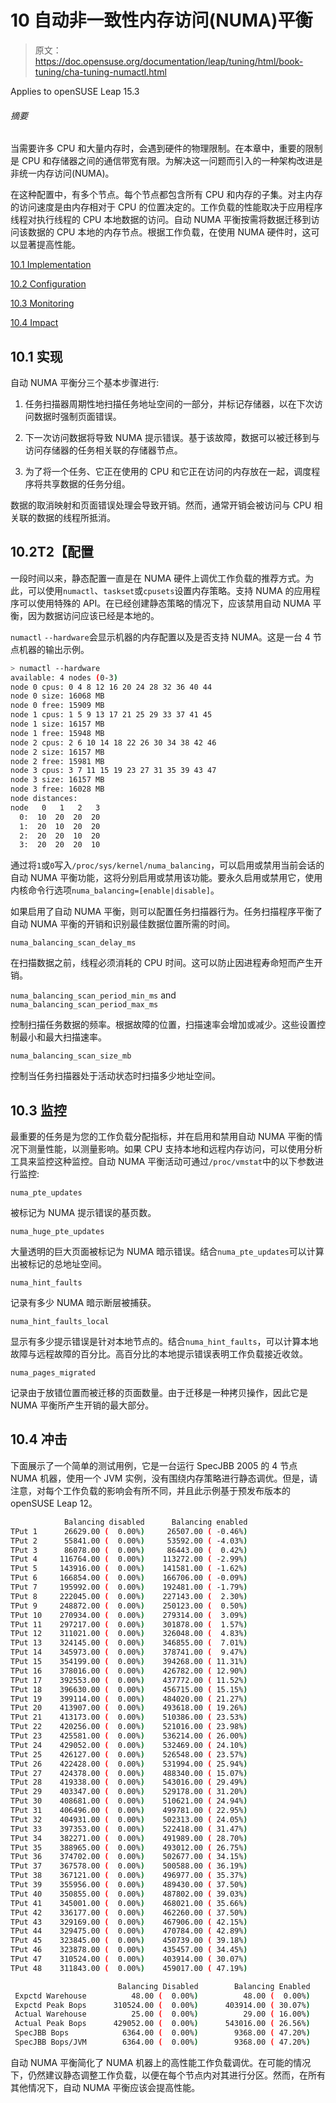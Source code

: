 # 10 自动非一致性内存访问(NUMA)平衡

> 原文：<https://doc.opensuse.org/documentation/leap/tuning/html/book-tuning/cha-tuning-numactl.html>

Applies to openSUSE Leap 15.3

###### 摘要

当需要许多 CPU 和大量内存时，会遇到硬件的物理限制。在本章中，重要的限制是 CPU 和存储器之间的通信带宽有限。为解决这一问题而引入的一种架构改进是非统一内存访问(NUMA)。

在这种配置中，有多个节点。每个节点都包含所有 CPU 和内存的子集。对主内存的访问速度是由内存相对于 CPU 的位置决定的。工作负载的性能取决于应用程序线程对执行线程的 CPU 本地数据的访问。自动 NUMA 平衡按需将数据迁移到访问该数据的 CPU 本地的内存节点。根据工作负载，在使用 NUMA 硬件时，这可以显著提高性能。

[10.1 Implementation](cha-tuning-numactl.html#sec-tuning-numactl-implementation)

[10.2 Configuration](cha-tuning-numactl.html#sec-tuning-numactl-configuration)

[10.3 Monitoring](cha-tuning-numactl.html#sec-tuning-numactl-monitoring)

[10.4 Impact](cha-tuning-numactl.html#sec-tuning-numactl-impact)

## 10.1 实现

自动 NUMA 平衡分三个基本步骤进行:

1.  任务扫描器周期性地扫描任务地址空间的一部分，并标记存储器，以在下次访问数据时强制页面错误。

2.  下一次访问数据将导致 NUMA 提示错误。基于该故障，数据可以被迁移到与访问存储器的任务相关联的存储器节点。

3.  为了将一个任务、它正在使用的 CPU 和它正在访问的内存放在一起，调度程序将共享数据的任务分组。

数据的取消映射和页面错误处理会导致开销。然而，通常开销会被访问与 CPU 相关联的数据的线程所抵消。

## 10.2T2【配置

一段时间以来，静态配置一直是在 NUMA 硬件上调优工作负载的推荐方式。为此，可以使用`numactl`、`taskset`或`cpusets`设置内存策略。支持 NUMA 的应用程序可以使用特殊的 API。在已经创建静态策略的情况下，应该禁用自动 NUMA 平衡，因为数据访问应该已经是本地的。

`numactl` `--hardware`会显示机器的内存配置以及是否支持 NUMA。这是一台 4 节点机器的输出示例。

```sh
> numactl --hardware
available: 4 nodes (0-3)
node 0 cpus: 0 4 8 12 16 20 24 28 32 36 40 44
node 0 size: 16068 MB
node 0 free: 15909 MB
node 1 cpus: 1 5 9 13 17 21 25 29 33 37 41 45
node 1 size: 16157 MB
node 1 free: 15948 MB
node 2 cpus: 2 6 10 14 18 22 26 30 34 38 42 46
node 2 size: 16157 MB
node 2 free: 15981 MB
node 3 cpus: 3 7 11 15 19 23 27 31 35 39 43 47
node 3 size: 16157 MB
node 3 free: 16028 MB
node distances:
node   0   1   2   3
  0:  10  20  20  20
  1:  20  10  20  20
  2:  20  20  10  20
  3:  20  20  20  10
```

通过将`1`或`0`写入`/proc/sys/kernel/numa_balancing`，可以启用或禁用当前会话的自动 NUMA 平衡功能，这将分别启用或禁用该功能。要永久启用或禁用它，使用内核命令行选项`numa_balancing=[enable|disable]`。

如果启用了自动 NUMA 平衡，则可以配置任务扫描器行为。任务扫描程序平衡了自动 NUMA 平衡的开销和识别最佳数据位置所需的时间。

`numa_balancing_scan_delay_ms`

在扫描数据之前，线程必须消耗的 CPU 时间。这可以防止因进程寿命短而产生开销。

`numa_balancing_scan_period_min_ms` and `numa_balancing_scan_period_max_ms`

控制扫描任务数据的频率。根据故障的位置，扫描速率会增加或减少。这些设置控制最小和最大扫描速率。

`numa_balancing_scan_size_mb`

控制当任务扫描器处于活动状态时扫描多少地址空间。

## 10.3 监控

最重要的任务是为您的工作负载分配指标，并在启用和禁用自动 NUMA 平衡的情况下测量性能，以测量影响。如果 CPU 支持本地和远程内存访问，可以使用分析工具来监控这种监控。自动 NUMA 平衡活动可通过`/proc/vmstat`中的以下参数进行监控:

`numa_pte_updates`

被标记为 NUMA 提示错误的基页数。

`numa_huge_pte_updates`

大量透明的巨大页面被标记为 NUMA 暗示错误。结合`numa_pte_updates`可以计算出被标记的总地址空间。

`numa_hint_faults`

记录有多少 NUMA 暗示断层被捕获。

`numa_hint_faults_local`

显示有多少提示错误是针对本地节点的。结合`numa_hint_faults`，可以计算本地故障与远程故障的百分比。高百分比的本地提示错误表明工作负载接近收敛。

`numa_pages_migrated`

记录由于放错位置而被迁移的页面数量。由于迁移是一种拷贝操作，因此它是 NUMA 平衡所产生开销的最大部分。

## 10.4 冲击

下面展示了一个简单的测试用例，它是一台运行 SpecJBB 2005 的 4 节点 NUMA 机器，使用一个 JVM 实例，没有围绕内存策略进行静态调优。但是，请注意，对每个工作负载的影响会有所不同，并且此示例基于预发布版本的 openSUSE Leap 12。

```sh
            Balancing disabled      Balancing enabled
TPut 1      26629.00 (  0.00%)     26507.00 ( -0.46%)
TPut 2      55841.00 (  0.00%)     53592.00 ( -4.03%)
TPut 3      86078.00 (  0.00%)     86443.00 (  0.42%)
TPut 4     116764.00 (  0.00%)    113272.00 ( -2.99%)
TPut 5     143916.00 (  0.00%)    141581.00 ( -1.62%)
TPut 6     166854.00 (  0.00%)    166706.00 ( -0.09%)
TPut 7     195992.00 (  0.00%)    192481.00 ( -1.79%)
TPut 8     222045.00 (  0.00%)    227143.00 (  2.30%)
TPut 9     248872.00 (  0.00%)    250123.00 (  0.50%)
TPut 10    270934.00 (  0.00%)    279314.00 (  3.09%)
TPut 11    297217.00 (  0.00%)    301878.00 (  1.57%)
TPut 12    311021.00 (  0.00%)    326048.00 (  4.83%)
TPut 13    324145.00 (  0.00%)    346855.00 (  7.01%)
TPut 14    345973.00 (  0.00%)    378741.00 (  9.47%)
TPut 15    354199.00 (  0.00%)    394268.00 ( 11.31%)
TPut 16    378016.00 (  0.00%)    426782.00 ( 12.90%)
TPut 17    392553.00 (  0.00%)    437772.00 ( 11.52%)
TPut 18    396630.00 (  0.00%)    456715.00 ( 15.15%)
TPut 19    399114.00 (  0.00%)    484020.00 ( 21.27%)
TPut 20    413907.00 (  0.00%)    493618.00 ( 19.26%)
TPut 21    413173.00 (  0.00%)    510386.00 ( 23.53%)
TPut 22    420256.00 (  0.00%)    521016.00 ( 23.98%)
TPut 23    425581.00 (  0.00%)    536214.00 ( 26.00%)
TPut 24    429052.00 (  0.00%)    532469.00 ( 24.10%)
TPut 25    426127.00 (  0.00%)    526548.00 ( 23.57%)
TPut 26    422428.00 (  0.00%)    531994.00 ( 25.94%)
TPut 27    424378.00 (  0.00%)    488340.00 ( 15.07%)
TPut 28    419338.00 (  0.00%)    543016.00 ( 29.49%)
TPut 29    403347.00 (  0.00%)    529178.00 ( 31.20%)
TPut 30    408681.00 (  0.00%)    510621.00 ( 24.94%)
TPut 31    406496.00 (  0.00%)    499781.00 ( 22.95%)
TPut 32    404931.00 (  0.00%)    502313.00 ( 24.05%)
TPut 33    397353.00 (  0.00%)    522418.00 ( 31.47%)
TPut 34    382271.00 (  0.00%)    491989.00 ( 28.70%)
TPut 35    388965.00 (  0.00%)    493012.00 ( 26.75%)
TPut 36    374702.00 (  0.00%)    502677.00 ( 34.15%)
TPut 37    367578.00 (  0.00%)    500588.00 ( 36.19%)
TPut 38    367121.00 (  0.00%)    496977.00 ( 35.37%)
TPut 39    355956.00 (  0.00%)    489430.00 ( 37.50%)
TPut 40    350855.00 (  0.00%)    487802.00 ( 39.03%)
TPut 41    345001.00 (  0.00%)    468021.00 ( 35.66%)
TPut 42    336177.00 (  0.00%)    462260.00 ( 37.50%)
TPut 43    329169.00 (  0.00%)    467906.00 ( 42.15%)
TPut 44    329475.00 (  0.00%)    470784.00 ( 42.89%)
TPut 45    323845.00 (  0.00%)    450739.00 ( 39.18%)
TPut 46    323878.00 (  0.00%)    435457.00 ( 34.45%)
TPut 47    310524.00 (  0.00%)    403914.00 ( 30.07%)
TPut 48    311843.00 (  0.00%)    459017.00 ( 47.19%)

                        Balancing Disabled        Balancing Enabled
 Expctd Warehouse          48.00 (  0.00%)          48.00 (  0.00%)
 Expctd Peak Bops      310524.00 (  0.00%)      403914.00 ( 30.07%)
 Actual Warehouse          25.00 (  0.00%)          29.00 ( 16.00%)
 Actual Peak Bops      429052.00 (  0.00%)      543016.00 ( 26.56%)
 SpecJBB Bops            6364.00 (  0.00%)        9368.00 ( 47.20%)
 SpecJBB Bops/JVM        6364.00 (  0.00%)        9368.00 ( 47.20%)
```

自动 NUMA 平衡简化了 NUMA 机器上的高性能工作负载调优。在可能的情况下，仍然建议静态调整工作负载，以便在每个节点内对其进行分区。然而，在所有其他情况下，自动 NUMA 平衡应该会提高性能。
